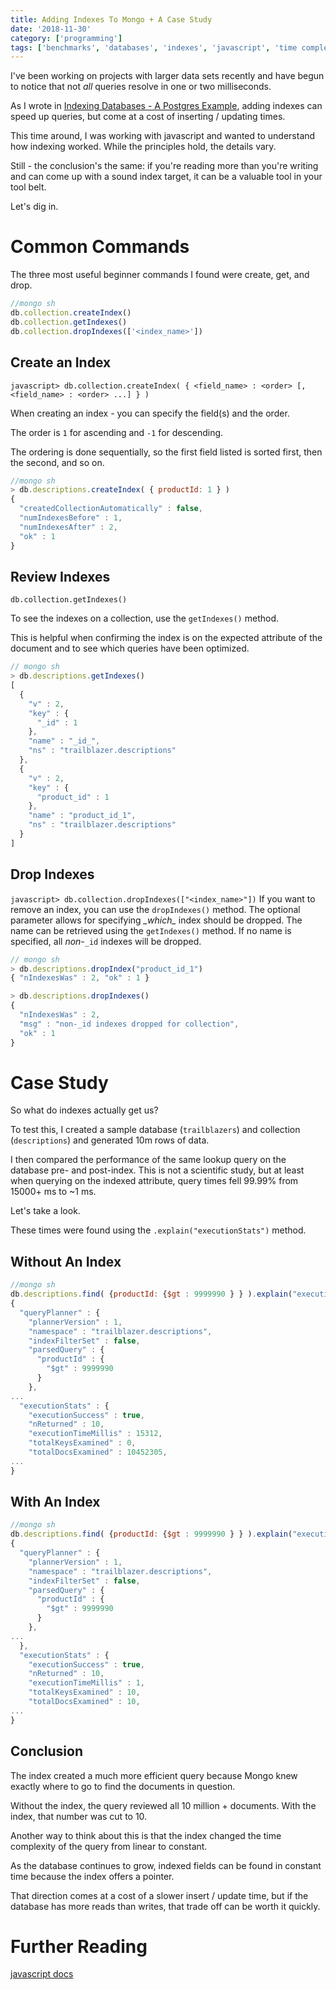 ```yaml
---
title: Adding Indexes To Mongo + A Case Study
date: '2018-11-30'
category: ['programming']
tags: ['benchmarks', 'databases', 'indexes', 'javascript', 'time complexity']
---
```


I've been working on projects with larger data sets recently and have begun to notice that not _all_ queries resolve in one or two milliseconds.

As I wrote in [Indexing Databases - A Postgres Example](../../2018-11-22/indexing-databases-a-postgres-example), adding indexes can speed up queries, but come at a cost of inserting / updating times.

This time around, I was working with javascript and wanted to understand how indexing worked. While the principles hold, the details vary.

Still - the conclusion's the same: if you're reading more than you're writing and can come up with a sound index target, it can be a valuable tool in your tool belt.

Let's dig in.

# Common Commands

The three most useful beginner commands I found were create, get, and drop.

```javascript
//mongo sh
db.collection.createIndex()
db.collection.getIndexes()
db.collection.dropIndexes(['<index_name>'])
```

## Create an Index

`javascript> db.collection.createIndex( { <field_name> : <order> [, <field_name> : <order> ...] } )`

When creating an index - you can specify the field(s) and the order.

The order is `1` for ascending and `-1` for descending.

The ordering is done sequentially, so the first field listed is sorted first, then the second, and so on.

```javascript
//mongo sh
> db.descriptions.createIndex( { productId: 1 } )
{
  "createdCollectionAutomatically" : false,
  "numIndexesBefore" : 1,
  "numIndexesAfter" : 2,
  "ok" : 1
}
```

## Review Indexes

`db.collection.getIndexes()`

To see the indexes on a collection, use the `getIndexes()` method.

This is helpful when confirming the index is on the expected attribute of the document and to see which queries have been optimized.

```javascript
// mongo sh
> db.descriptions.getIndexes()
[
  {
    "v" : 2,
    "key" : {
      "_id" : 1
    },
    "name" : "_id_",
    "ns" : "trailblazer.descriptions"
  },
  {
    "v" : 2,
    "key" : {
      "product_id" : 1
    },
    "name" : "product_id_1",
    "ns" : "trailblazer.descriptions"
  }
]
```

## Drop Indexes

`javascript> db.collection.dropIndexes(["<index_name>"])` If you want to remove an index, you can use the `dropIndexes()` method. The optional parameter allows for specifying *\_*which*\_* index should be dropped. The name can be retrieved using the `getIndexes()` method. If no name is specified, all _non_-`_id` indexes will be dropped.

```javascript
// mongo sh
> db.descriptions.dropIndex("product_id_1")
{ "nIndexesWas" : 2, "ok" : 1 }

> db.descriptions.dropIndexes()
{
  "nIndexesWas" : 2,
  "msg" : "non-_id indexes dropped for collection",
  "ok" : 1
}
```

# Case Study

So what do indexes actually get us?

To test this, I created a sample database (`trailblazers`) and collection (`descriptions`) and generated 10m rows of data.

I then compared the performance of the same lookup query on the database pre- and post-index. This is not a scientific study, but at least when querying on the indexed attribute, query times fell 99.99% from 15000+ ms to ~1 ms.

Let's take a look.

These times were found using the `.explain("executionStats")` method.

## Without An Index

```javascript
//mongo sh
db.descriptions.find( {productId: {$gt : 9999990 } } ).explain("executionStats")
{
  "queryPlanner" : {
    "plannerVersion" : 1,
    "namespace" : "trailblazer.descriptions",
    "indexFilterSet" : false,
    "parsedQuery" : {
      "productId" : {
        "$gt" : 9999990
      }
    },
...
  "executionStats" : {
    "executionSuccess" : true,
    "nReturned" : 10,
    "executionTimeMillis" : 15312,
    "totalKeysExamined" : 0,
    "totalDocsExamined" : 10452305,
...
}
```

## With An Index

```javascript
//mongo sh
db.descriptions.find( {productId: {$gt : 9999990 } } ).explain("executionStats")
{
  "queryPlanner" : {
    "plannerVersion" : 1,
    "namespace" : "trailblazer.descriptions",
    "indexFilterSet" : false,
    "parsedQuery" : {
      "productId" : {
        "$gt" : 9999990
      }
    },
...
  },
  "executionStats" : {
    "executionSuccess" : true,
    "nReturned" : 10,
    "executionTimeMillis" : 1,
    "totalKeysExamined" : 10,
    "totalDocsExamined" : 10,
...
}
```

## Conclusion

The index created a much more efficient query because Mongo knew exactly where to go to find the documents in question.

Without the index, the query reviewed all 10 million + documents. With the index, that number was cut to 10.

Another way to think about this is that the index changed the time complexity of the query from linear to constant.

As the database continues to grow, indexed fields can be found in constant time because the index offers a pointer.

That direction comes at a cost of a slower insert / update time, but if the database has more reads than writes, that trade off can be worth it quickly.

# Further Reading

[javascript docs](https://docs.javascript.com/manual/indexes/#create-an-index)
